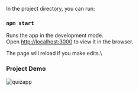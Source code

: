 
In the project directory, you can run:

### `npm start`

Runs the app in the development mode.\
Open [http://localhost:3000](http://localhost:3000) to view it in the browser.

The page will reload if you make edits.\

### Project Demo
![quizapp](https://user-images.githubusercontent.com/65906348/120080957-a6de7d80-c0d8-11eb-8f05-8914220e2a77.gif)
